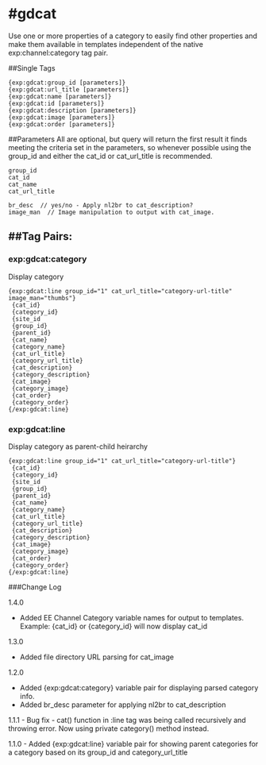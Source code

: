 #gdcat
=========

Use one or more properties of a category to easily find other properties and make them available in templates independent of the native exp:channel:category tag pair.

##Single Tags

```
{exp:gdcat:group_id [parameters]} 
{exp:gdcat:url_title [parameters]}
{exp:gdcat:name [parameters]} 
{exp:gdcat:id [parameters]}
{exp:gdcat:description [parameters]} 
{exp:gdcat:image [parameters]}
{exp:gdcat:order [parameters]}
```

##Parameters
All are optional, but query will return
the first result it finds meeting the criteria set in the parameters, 
so whenever possible using the group_id and either the cat_id or 
cat_url_title is recommended.

```
group_id
cat_id
cat_name
cat_url_title

br_desc  // yes/no - Apply nl2br to cat_description? 
image_man  // Image manipulation to output with cat_image.
```


##Tag Pairs:
----------------------------------------------------------------------------

### exp:gdcat:category

Display category

```
{exp:gdcat:line group_id="1" cat_url_title="category-url-title" image_man="thumbs"}
 {cat_id}
 {category_id}
 {site_id
 {group_id}
 {parent_id}
 {cat_name}
 {category_name}
 {cat_url_title}
 {category_url_title}
 {cat_description}
 {category_description}
 {cat_image}
 {category_image}
 {cat_order}
 {category_order}
{/exp:gdcat:line}
```

### exp:gdcat:line

Display category as parent-child heirarchy

```
{exp:gdcat:line group_id="1" cat_url_title="category-url-title"}
 {cat_id}
 {category_id}
 {site_id
 {group_id}
 {parent_id}
 {cat_name}
 {category_name}
 {cat_url_title}
 {category_url_title}
 {cat_description}
 {category_description}
 {cat_image}
 {category_image}
 {cat_order}
 {category_order}
{/exp:gdcat:line}
```


###Change Log

1.4.0
 - Added EE Channel Category variable names for output to templates. Example: {cat_id} or {category_id} will now display cat_id

1.3.0
 - Added file directory URL parsing for cat_image
 
1.2.0
 - Added {exp:gdcat:category} variable pair for displaying parsed category info.
 - Added br_desc parameter for applying nl2br to cat_description

1.1.1 - Bug fix - cat() function in :line tag was being called recursively and throwing error. 
Now using private category() method instead.

1.1.0 - Added {exp:gdcat:line} variable pair for showing parent categories 
for a category based on its group_id and category_url_title
